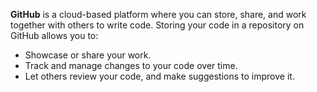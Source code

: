 **GitHub** is a cloud-based platform where you can store, share, and work together with others to write code.
Storing your code in a repository on GitHub allows you to:
- Showcase or share your work.
- Track and manage changes to your code over time.
- Let others review your code, and make suggestions to improve it.
